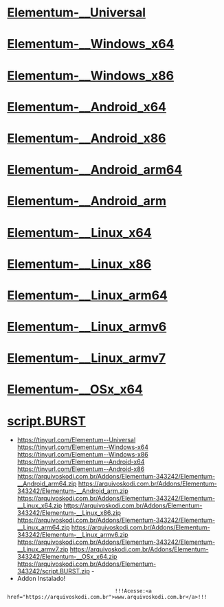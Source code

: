 # <a href="https://tinyurl.com/Elementum--Universal">Elementum-__Universal</a>
# <a href="https://tinyurl.com/Elementum--Windows-x64">Elementum-__Windows_x64</a>
# <a href="https://tinyurl.com/Elementum--Windows-x86">Elementum-__Windows_x86</a>
# <a href="https://tinyurl.com/Elementum--Android-x64">Elementum-__Android_x64</a>
# <a href="https://tinyurl.com/Elementum--Android-x86">Elementum-__Android_x86</a>
# <a href="https://arquivoskodi.com.br/Addons/Elementum-343242/Elementum-__Android_arm64.zip">Elementum-__Android_arm64</a>
# <a href="https://arquivoskodi.com.br/Addons/Elementum-343242/Elementum-__Android_arm.zip">Elementum-__Android_arm</a>
# <a href="https://arquivoskodi.com.br/Addons/Elementum-343242/Elementum-__Linux_x64.zip">Elementum-__Linux_x64</a>
# <a href="https://arquivoskodi.com.br/Addons/Elementum-343242/Elementum-__Linux_x86.zip">Elementum-__Linux_x86</a>
# <a href="https://arquivoskodi.com.br/Addons/Elementum-343242/Elementum-__Linux_arm64.zip">Elementum-__Linux_arm64</a>
# <a href="https://arquivoskodi.com.br/Addons/Elementum-343242/Elementum-__Linux_armv6.zip">Elementum-__Linux_armv6</a>
# <a href="https://arquivoskodi.com.br/Addons/Elementum-343242/Elementum-__Linux_armv7.zip">Elementum-__Linux_armv7</a>
# <a href="https://arquivoskodi.com.br/Addons/Elementum-343242/Elementum-__OSx_x64.zip">Elementum-__OSx_x64</a>
# <a href="https://tinyurl.com/script-BURST">script.BURST</a>





<p align="left">
  <ul>
    <li> 
	 <a href="https://tinyurl.com/Elementum--Universal">https://tinyurl.com/Elementum--Universal</a>
	 <a href="https://tinyurl.com/Elementum--Windows-x64">https://tinyurl.com/Elementum--Windows-x64</a>
	 <a href="https://tinyurl.com/Elementum--Windows-x86">https://tinyurl.com/Elementum--Windows-x86</a>
	 <a href="https://tinyurl.com/Elementum--Android-x64">https://tinyurl.com/Elementum--Android-x64</a>
	 <a href="https://tinyurl.com/Elementum--Android-x86">https://tinyurl.com/Elementum--Android-x86</a>
	 <a href="https://arquivoskodi.com.br/Addons/Elementum-343242/Elementum-__Android_arm64.zip">https://arquivoskodi.com.br/Addons/Elementum-343242/Elementum-__Android_arm64.zip</a>
	 <a href="https://arquivoskodi.com.br/Addons/Elementum-343242/Elementum-__Android_arm.zip">https://arquivoskodi.com.br/Addons/Elementum-343242/Elementum-__Android_arm.zip</a>
	 <a href="https://arquivoskodi.com.br/Addons/Elementum-343242/Elementum-__Linux_x64.zip">https://arquivoskodi.com.br/Addons/Elementum-343242/Elementum-__Linux_x64.zip</a>
	 <a href="https://arquivoskodi.com.br/Addons/Elementum-343242/Elementum-__Linux_x86.zip">https://arquivoskodi.com.br/Addons/Elementum-343242/Elementum-__Linux_x86.zip</a>
	 <a href="https://arquivoskodi.com.br/Addons/Elementum-343242/Elementum-__Linux_arm64.zip">https://arquivoskodi.com.br/Addons/Elementum-343242/Elementum-__Linux_arm64.zip</a>
	 <a href="https://arquivoskodi.com.br/Addons/Elementum-343242/Elementum-__Linux_armv6.zip">https://arquivoskodi.com.br/Addons/Elementum-343242/Elementum-__Linux_armv6.zip</a>
	 <a href="https://arquivoskodi.com.br/Addons/Elementum-343242/Elementum-__Linux_armv7.zip">https://arquivoskodi.com.br/Addons/Elementum-343242/Elementum-__Linux_armv7.zip</a>
	 <a href="https://arquivoskodi.com.br/Addons/Elementum-343242/Elementum-__OSx_x64.zip">https://arquivoskodi.com.br/Addons/Elementum-343242/Elementum-__OSx_x64.zip</a>
     <a href="https://tinyurl.com/script-BURST">https://arquivoskodi.com.br/Addons/Elementum-343242/script.BURST.zip</a>
   -
    <li>Addon Instalado!</li>
    
</ul>

                                       !!!Acesse:<a href="https://arquivoskodi.com.br">www.arquivoskodi.com.br</a>!!!
                                       

</p>
